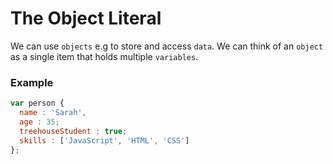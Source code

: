 # The Object Literal

We can use `objects` e.g to store and access `data`. We can think of an `object` as a single item that holds multiple `variables`. 

### Example

```js
var person {
  name : 'Sarah',
  age : 35;
  treehouseStudent : true;
  skills : ['JavaScript', 'HTML', 'CSS']
};
```


